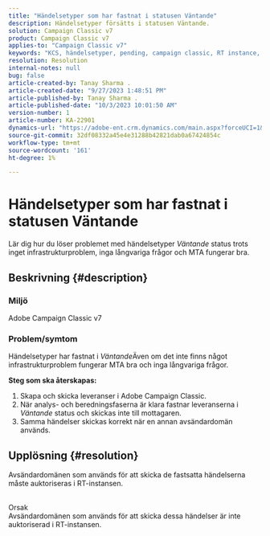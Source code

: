 ```yaml
---
title: "Händelsetyper som har fastnat i statusen Väntande"
description: Händelsetyper försätts i statusen Väntande.
solution: Campaign Classic v7
product: Campaign Classic v7
applies-to: "Campaign Classic v7"
keywords: "KCS, händelsetyper, pending, campaign classic, RT instance, stack, status"
resolution: Resolution
internal-notes: null
bug: false
article-created-by: Tanay Sharma .
article-created-date: "9/27/2023 1:48:51 PM"
article-published-by: Tanay Sharma .
article-published-date: "10/3/2023 10:01:50 AM"
version-number: 1
article-number: KA-22901
dynamics-url: "https://adobe-ent.crm.dynamics.com/main.aspx?forceUCI=1&pagetype=entityrecord&etn=knowledgearticle&id=b344ce94-3c5d-ee11-be6f-6045bd006295"
source-git-commit: 32df08332a45e4e31288b42821dab0a67424854c
workflow-type: tm+mt
source-wordcount: '161'
ht-degree: 1%

---
```


# Händelsetyper som har fastnat i statusen Väntande


Lär dig hur du löser problemet med händelsetyper *Väntande* status trots inget infrastrukturproblem, inga långvariga frågor och MTA fungerar bra.

## Beskrivning {#description}


### Miljö

Adobe Campaign Classic v7



### Problem/symtom

Händelsetyper har fastnat i *Väntande*&#x200B;Även om det inte finns något infrastrukturproblem fungerar MTA bra och inga långvariga frågor.

<b>Steg som ska återskapas:</b>

1. Skapa och skicka leveranser i Adobe Campaign Classic.
2. När analys- och beredningsfaserna är klara fastnar leveranserna i *Väntande* status och skickas inte till mottagaren.
3. Samma händelser skickas korrekt när en annan avsändardomän används.



## Upplösning {#resolution}


Avsändardomänen som används för att skicka de fastsatta händelserna måste auktoriseras i RT-instansen.


<br>Orsak<br>
Avsändardomänen som används för att skicka dessa händelser är inte auktoriserad i RT-instansen.
